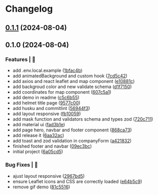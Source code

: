 # Changelog

## [0.1.1](https://github.com/alexsandroferreira/business-location-tracker-web/compare/0.1.0...0.1.1) (2024-08-04)

## 0.1.0 (2024-08-04)


### Features | 🏁

* add .env.local.example ([1bfac4b](https://github.com/alexsandroferreira/business-location-tracker-web/commit/1bfac4b4ba77d1d4787ce967a5daff96939e4176))
* add animatedBackground and custom hook ([7cd5c42](https://github.com/alexsandroferreira/business-location-tracker-web/commit/7cd5c4232d2f840a206363f0d7c2fcb330ee513f))
* add axios and react leaflet and map component ([e10881c](https://github.com/alexsandroferreira/business-location-tracker-web/commit/e10881ccb2e8a79d0beb11319afa7cd60e2e2e32))
* add backgroud color and new validate schema ([d1f7150](https://github.com/alexsandroferreira/business-location-tracker-web/commit/d1f71507644570f98104e0a0a96ebb5ea84be6c8))
* add coordinates for map component ([607c5a1](https://github.com/alexsandroferreira/business-location-tracker-web/commit/607c5a136b83fdfd065d96b429bbd58d84327f9b))
* add demo in readme ([c5c6b55](https://github.com/alexsandroferreira/business-location-tracker-web/commit/c5c6b55180f70467f18ebd50e571a3a982e990b7))
* add helmet title page ([9577c00](https://github.com/alexsandroferreira/business-location-tracker-web/commit/9577c00fd648b223eb6a169a1d32cb7fa4ab3be1))
* add husku and commitlint ([56944f3](https://github.com/alexsandroferreira/business-location-tracker-web/commit/56944f30ce9451f01d0fb0b80ceb046507290d62))
* add layout responsive ([fb10059](https://github.com/alexsandroferreira/business-location-tracker-web/commit/fb100598a55b297b0d909936557ff32b4c6fc60c))
* add mask function and validators schema and types zod ([720c711](https://github.com/alexsandroferreira/business-location-tracker-web/commit/720c7117a1ed9cf3b0f015b387b0dd569235ad63))
* add material ui ([fad3b1e](https://github.com/alexsandroferreira/business-location-tracker-web/commit/fad3b1ed26e85d8fc64bda3fe34016cb5aded745))
* add page hero, navbar and footer component ([868ca73](https://github.com/alexsandroferreira/business-location-tracker-web/commit/868ca73a2487b4aaf9f662cde5cefe91e9dd527b))
* add release it ([6aa32ac](https://github.com/alexsandroferreira/business-location-tracker-web/commit/6aa32ac28cc09729e7be51581d0f59acb2ae3d77))
* add toast and zod validation in companyForm ([a421832](https://github.com/alexsandroferreira/business-location-tracker-web/commit/a421832dee994d484e0d1003cfb51a8a46109451))
* finished footer and navbar ([09ec3bc](https://github.com/alexsandroferreira/business-location-tracker-web/commit/09ec3bc5e5bb94bbb16e7a6056c5a768fce4e0e9))
* initial project ([6a05cd5](https://github.com/alexsandroferreira/business-location-tracker-web/commit/6a05cd53e829fa78f3580ae5372911e634564982))


### Bug Fixes | 🚨

* ajust layout responsive ([2967bd5](https://github.com/alexsandroferreira/business-location-tracker-web/commit/2967bd563a23f0568a40ba6f6459d011c3207a36))
* ensure Leaflet icons and CSS are correctly loaded ([e64b5c9](https://github.com/alexsandroferreira/business-location-tracker-web/commit/e64b5c9a566bea893cb27c83de72d0151a7aad0f))
* remove gif demo ([81c5516](https://github.com/alexsandroferreira/business-location-tracker-web/commit/81c5516cdc610d90964c684239f507fb007f7df4))
